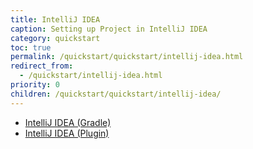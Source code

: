 ```yaml
---
title: IntelliJ IDEA
caption: Setting up Project in IntelliJ IDEA
category: quickstart
toc: true 
permalink: /quickstart/quickstart/intellij-idea.html
redirect_from:
  - /quickstart/intellij-idea.html
priority: 0
children: /quickstart/quickstart/intellij-idea/
---
```


* [IntelliJ IDEA (Gradle)](/quickstart/quickstart/intellij-idea/gradle.html)
* [IntelliJ IDEA (Plugin)](/quickstart/quickstart/intellij-idea/plugin.html)
